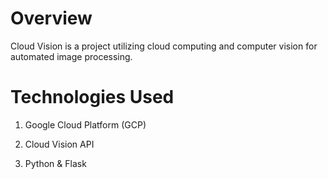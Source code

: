# Overview

Cloud Vision is a project utilizing cloud computing and computer vision for automated image processing.

# Technologies Used

1. Google Cloud Platform (GCP)

2. Cloud Vision API

3. Python & Flask
